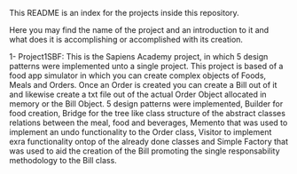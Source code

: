 This README is an index for the projects inside this repository.

Here you may find the name of the project and an introduction to it and what does it is accomplishing or accomplished with its creation.

1- Project1SBF: 
This is the Sapiens Academy project, in which 5 design patterns were implemented unto a single project. This project is based of a food app simulator in which you can create complex objects of Foods, Meals and Orders. Once an Order is created you can create a Bill out of it and likewise create a txt file out of the actual Order Object allocated in memory or the Bill Object. 5 design patterns were implemented, Builder for food creation, Bridge for the tree like class structure of the abstract classes relations between the meal, food and beverages, Memento that was used to implement an undo functionality to the Order class, Visitor to implement exra functionality ontop of the already done classes and Simple Factory that was used to aid the creation of the Bill promoting the single responsability methodology to the Bill class.


